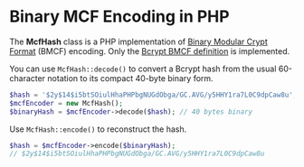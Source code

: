 Binary MCF Encoding in PHP
==========================

The **McfHash** class is a PHP implementation of [Binary Modular Crypt Format][bmcf] (BMCF) encoding. Only the [Bcrypt BMCF definition][bcryptbmcf] is implemented.

[bmcf]:         https://github.com/ademarre/binary-mcf "Binary Modular Crypt Format"
[bcryptbmcf]:   https://github.com/ademarre/binary-mcf#bcrypt-bmcf-definition "Bcrypt BMCF Definition"

You can use <code>McfHash::decode()</code> to convert a Bcrypt hash from the usual 60-character notation to its compact 40-byte binary form.

```php
$hash = '$2y$14$i5btSOiulHhaPHPbgNUGdObga/GC.AVG/y5HHY1ra7L0C9dpCaw8u'; // 60 bytes ACSII
$mcfEncoder = new McfHash();
$binaryHash = $mcfEncoder->decode($hash); // 40 bytes binary
```

Use <code>McfHash::encode()</code> to reconstruct the hash.

```php
$hash = $mcfEncoder->encode($binaryHash);
// $2y$14$i5btSOiulHhaPHPbgNUGdObga/GC.AVG/y5HHY1ra7L0C9dpCaw8u
```
